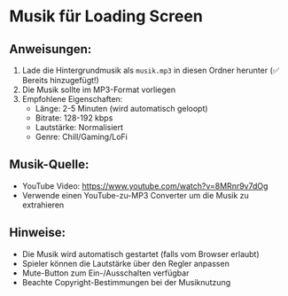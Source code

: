 # Musik für Loading Screen

## Anweisungen:

1. Lade die Hintergrundmusik als `musik.mp3` in diesen Ordner herunter (✅ Bereits hinzugefügt!)
2. Die Musik sollte im MP3-Format vorliegen
3. Empfohlene Eigenschaften:
   - Länge: 2-5 Minuten (wird automatisch geloopt)
   - Bitrate: 128-192 kbps
   - Lautstärke: Normalisiert
   - Genre: Chill/Gaming/LoFi

## Musik-Quelle:
- YouTube Video: https://www.youtube.com/watch?v=8MRnr9v7dOg
- Verwende einen YouTube-zu-MP3 Converter um die Musik zu extrahieren

## Hinweise:
- Die Musik wird automatisch gestartet (falls vom Browser erlaubt)
- Spieler können die Lautstärke über den Regler anpassen
- Mute-Button zum Ein-/Ausschalten verfügbar
- Beachte Copyright-Bestimmungen bei der Musiknutzung
